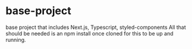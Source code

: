 # base-project

base project that includes Next.js, Typescript, styled-components
All that should be needed is an npm install once cloned for this to be up and running.
